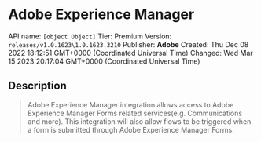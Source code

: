 # Adobe Experience Manager
API name: `[object Object]`
Tier: Premium
Version: `releases/v1.0.1623\1.0.1623.3210`
Publisher: **Adobe**
Created: Thu Dec 08 2022 18:12:51 GMT+0000 (Coordinated Universal Time)
Changed: Wed Mar 15 2023 20:17:04 GMT+0000 (Coordinated Universal Time)

## Description
> Adobe Experience Manager integration allows access to Adobe Experience Manager Forms related services(e.g. Communications and more). This integration will also allow flows to be triggered when a form is submitted through Adobe Experience Manager Forms.
